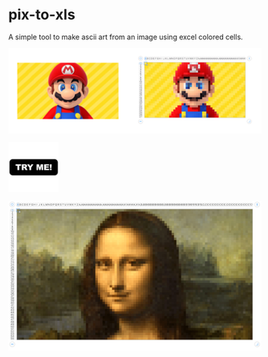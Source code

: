 # pix-to-xls

A simple tool to make ascii art from an image using excel colored cells.

<p align="center">

  ![mario](images/mario@2x-min.png)

  <a href="https://pix-to-xls.now.sh/"> <img src="images/TryMe.png" width="100px"/></a>

  ![mario](images/monalisa-min.png)

</p>
